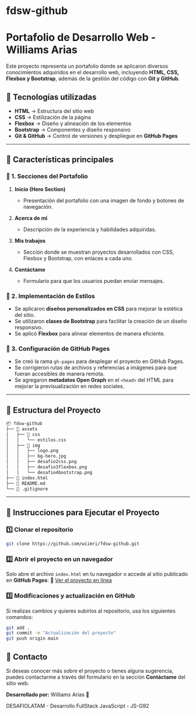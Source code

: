 # fdsw-github
# Portafolio de Desarrollo Web - Williams Arias

Este proyecto representa un portafolio donde se aplicaron diversos conocimientos adquiridos en el desarrollo web, incluyendo **HTML, CSS, Flexbox y Bootstrap**, además de la gestión del código con **Git y GitHub**.

## 🚀 Tecnologías utilizadas

- **HTML** → Estructura del sitio web
- **CSS** → Estilización de la página
- **Flexbox** → Diseño y alineación de los elementos
- **Bootstrap** → Componentes y diseño responsivo
- **Git & GitHub** → Control de versiones y despliegue en **GitHub Pages**

---
## 📌 Características principales

### 🔹 1. Secciones del Portafolio

1. **Inicio (Hero Section)**  
   - Presentación del portafolio con una imagen de fondo y botones de navegación.

2. **Acerca de mí**  
   - Descripción de la experiencia y habilidades adquiridas.

3. **Mis trabajos**  
   - Sección donde se muestran proyectos desarrollados con CSS, Flexbox y Bootstrap, con enlaces a cada uno.

4. **Contáctame**  
   - Formulario para que los usuarios puedan enviar mensajes.

### 🔹 2. Implementación de Estilos

- Se aplicaron **diseños personalizados en CSS** para mejorar la estética del sitio.
- Se utilizaron **clases de Bootstrap** para facilitar la creación de un diseño responsivo.
- Se aplicó **Flexbox** para alinear elementos de manera eficiente.

### 🔹 3. Configuración de GitHub Pages

- Se creó la rama `gh-pages` para desplegar el proyecto en GitHub Pages.
- Se corrigieron rutas de archivos y referencias a imágenes para que fueran accesibles de manera remota.
- Se agregaron **metadatos Open Graph** en el `<head>` del HTML para mejorar la previsualización en redes sociales.

---
## 📂 Estructura del Proyecto

```bash
📦 fdsw-github
├── 📁 assets
│   ├── 📁 css
│   │   └── estilos.css
│   ├── 📁 img
│   │   ├── logo.png
│   │   ├── bg-hero.jpg
│   │   ├── desafio2css.png
│   │   ├── desafio3flexbox.png
│   │   └── desafio4bootstrap.png
├── 📄 index.html
├── 📄 README.md
└── 📄 .gitignore
```

---
## 🔧 Instrucciones para Ejecutar el Proyecto

### 1️⃣ Clonar el repositorio
```sh
git clone https://github.com/wiimri/fdsw-github.git
```

### 2️⃣ Abrir el proyecto en un navegador
Solo abre el archivo `index.html` en tu navegador o accede al sitio publicado en **GitHub Pages**:
🔗 [Ver el proyecto en línea](https://wiimri.github.io/fdsw-github/)

### 3️⃣ Modificaciones y actualización en GitHub
Si realizas cambios y quieres subirlos al repositorio, usa los siguientes comandos:
```sh
git add .
git commit -m "Actualización del proyecto"
git push origin main
```

## 📧 Contacto

Si deseas conocer más sobre el proyecto o tienes alguna sugerencia, puedes contactarme a través del formulario en la sección **Contáctame** del sitio web.

**Desarrollado por:** Williams Arias 🚀

DESAFIOLATAM - Desarrollo FullStack JavaScript - JS-G92
